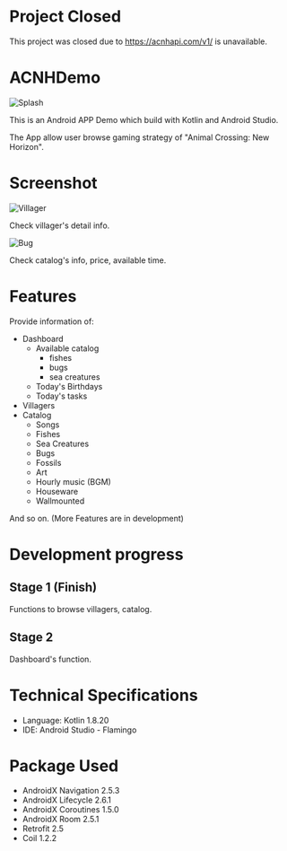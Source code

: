 # Project Closed
This project was closed due to https://acnhapi.com/v1/ is unavailable.

# ACNHDemo

![Splash](readme/ACNHDemo.jpg)

This is an Android APP Demo which build with Kotlin and Android Studio.

The App allow user browse gaming strategy of "Animal Crossing: New Horizon".

# Screenshot

![Villager](readme/villager.png)

Check villager's detail info.

![Bug](readme/bug.png)

Check catalog's info, price, available time.

# Features
Provide information of:
- Dashboard
    - Available catalog
        - fishes
        - bugs
        - sea creatures
    - Today's Birthdays
    - Today's tasks
- Villagers
- Catalog
    - Songs
    - Fishes
    - Sea Creatures
    - Bugs
    - Fossils
    - Art
    - Hourly music (BGM)
    - Houseware
    - Wallmounted

And so on. (More Features are in development)

# Development progress
## Stage 1 (Finish)
Functions to browse villagers, catalog.

## Stage 2
Dashboard's function.

# Technical Specifications
- Language: Kotlin 1.8.20
- IDE: Android Studio - Flamingo

# Package Used
- AndroidX Navigation 2.5.3
- AndroidX Lifecycle 2.6.1
- AndroidX Coroutines 1.5.0
- AndroidX Room 2.5.1
- Retrofit 2.5
- Coil 1.2.2
